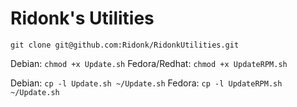 # Ridonk\'s Utilities

`git clone git@github.com:Ridonk/RidonkUtilities.git`

Debian: `chmod +x Update.sh` 
Fedora/Redhat: `chmod +x UpdateRPM.sh`

Debian: `cp -l Update.sh ~/Update.sh`
Fedora: `cp -l UpdateRPM.sh ~/Update.sh`
